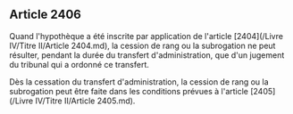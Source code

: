 Article 2406
----
Quand l'hypothèque a été inscrite par application de l'article [2404](/Livre IV/Titre II/Article 2404.md), la cession
de rang ou la subrogation ne peut résulter, pendant la durée du transfert
d'administration, que d'un jugement du tribunal qui a ordonné ce transfert.

Dès la cessation du transfert d'administration, la cession de rang ou la
subrogation peut être faite dans les conditions prévues à l'article [2405](/Livre IV/Titre II/Article 2405.md).
